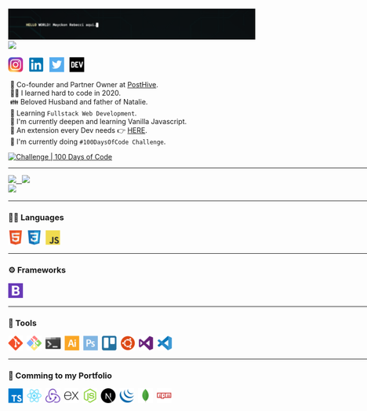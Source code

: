 <img src="https://github.com/mayckonrebecci/mayckonrebecci/blob/main/helloworld!.gif"/><br>
<img src="https://komarev.com/ghpvc/?username=mayckonrebecci&label=Profile+Views&color=2e8b57&style=flat" /></a>

<a href="https://instagram.com/mayckonrebecci"><img height="30" src="https://github.com/mayckonrebecci/mayckonrebecci/blob/main/myIcons/Instagram_original.png"></a>&nbsp;&nbsp;
<a href="https://www.linkedin.com/in/mayckonrebecci/"><img height="30" src="https://github.com/mayckonrebecci/mayckonrebecci/blob/main/myIcons/linkedin-original.svg"></a>&nbsp;&nbsp;
<a href="https://twitter.com/mayckonrebecci"><img height="30" src="https://github.com/mayckonrebecci/mayckonrebecci/blob/main/myIcons/twitter-original.jpg"></a>&nbsp;&nbsp;
<a href="https://dev.to/mayckonrebecci"><img height="30" src="https://github.com/mayckonrebecci/mayckonrebecci/blob/main/myIcons/devto-original.png"></a>&nbsp;&nbsp;

&nbsp;💼&nbsp;Co-founder and Partner Owner at <a href= "https://www.posthive.com.br/">PostHive</a>.<br>
&nbsp;👨‍💻&nbsp;I learned hard to code in 2020.<br>
&nbsp;👪&nbsp;Beloved Husband and father of Natalie.<br>
&nbsp;📖&nbsp;Learning `Fullstack Web Development`. <br>
&nbsp;🎯&nbsp;I'm currently deepen and learning Vanilla Javascript.<br>
&nbsp;🧩&nbsp;An extension every Dev needs 👉 <a href="https://api.daily.dev/get?r=mayckonrebecci">HERE</a>.<br>
&nbsp;🚀&nbsp;I'm currently doing `#100DaysOfCode Challenge`.

[![Challenge | 100 Days of Code](https://img.shields.io/static/v1?label=Challenge&labelColor=384357&message=100%20Days%20of%20Code&color=00b4ee&style=for-the-badge&link=https://www.100daysofcode.com)](https://www.100daysofcode.com)


<hr width="840px">

<div >
  <a href="https://github.com/mayckonrebecci/">
   <img height="163px" src="https://github-readme-stats.vercel.app/api?username=mayckonrebecci&theme=dracula&hide_border=true&show_icons=true&(https://github.com/mayckonrebecci/)"/> &nbsp
   <img height="163px" src="http://github-readme-streak-stats.herokuapp.com?user=mayckonrebecci&theme=dracula&hide_border=true&stroke=FF6E96&dates=DDDDDD" /><br>
   <img height="136px" src="https://github-readme-stats.vercel.app/api/top-langs/?username=mayckonrebecci&hide_border=true&hide=html&layout=compact&theme=dracula&(https://github.com/mayckonrebecci/"/>  
  </a>
</div>

<hr width="840px">

### 👨‍💻&nbsp;Languages

<code><a href="#"><img height="30" src="https://github.com/mayckonrebecci/mayckonrebecci/blob/main/myIcons/html5-original.svg"/></a></code>&nbsp;
<code><a href="#"><img height="30" src="https://github.com/mayckonrebecci/mayckonrebecci/blob/main/myIcons/css3-original.svg"/></a></code>&nbsp;
<code><a href="#"><img height="30" src="https://github.com/mayckonrebecci/mayckonrebecci/blob/main/myIcons/javascript-original.svg"/></a></code>&nbsp;

<hr width="840px">

### ⚙️&nbsp;Frameworks

<code><a href="#"><img height="30" src="https://github.com/mayckonrebecci/mayckonrebecci/blob/main/myIcons/bootstrap-original.jpg"/></a></code>&nbsp;

<hr width="840px">

### 🧰&nbsp;Tools

<code><a href="#"><img height="30" src="https://github.com/mayckonrebecci/mayckonrebecci/blob/main/myIcons/git-original.svg"/></a></code>&nbsp;
<code><a href="#"><img height="30" src="https://github.com/mayckonrebecci/mayckonrebecci/blob/main/myIcons/gitbash-original.png"/></a></code>&nbsp;
<code><a href="#"><img height="30" src="https://github.com/mayckonrebecci/mayckonrebecci/blob/main/myIcons/windows-terminal-original.png"/></a></code>&nbsp;
<code><a href="#"><img height="30" src="https://github.com/mayckonrebecci/mayckonrebecci/blob/main/myIcons/illustrator-plain.svg"/></a></code>&nbsp;
<code><a href="#"><img height="30" src="https://github.com/mayckonrebecci/mayckonrebecci/blob/main/myIcons/photoshop-plain.svg"/></a></code>&nbsp;
<code><a href="#"><img height="30" src="https://github.com/mayckonrebecci/mayckonrebecci/blob/main/myIcons/trello-plain.svg"/></a></code>&nbsp;
<code><a href="#"><img height="30" src="https://github.com/mayckonrebecci/mayckonrebecci/blob/main/myIcons/ubuntu-plain.svg"/></a></code>&nbsp;
<code><a href="#"><img height="30" src="https://github.com/mayckonrebecci/mayckonrebecci/blob/main/myIcons/visualstudio-plain.svg"/></a></code>&nbsp;
<code><a href="#"><img height="30" src="https://github.com/mayckonrebecci/mayckonrebecci/blob/main/myIcons/vscode-original.svg"/></a></code>&nbsp;

<hr width="840px">

### 📖&nbsp;Comming to my Portfolio

<code><a href="#"><img height="30" src="https://github.com/mayckonrebecci/mayckonrebecci/blob/main/myIcons/typescript-original.svg"/></a></code>&nbsp;
<code><a href="#"><img height="30" src="https://github.com/mayckonrebecci/mayckonrebecci/blob/main/myIcons/react-original.svg"/></a></code>&nbsp;
<code><a href="#"><img height="30" src="https://github.com/mayckonrebecci/mayckonrebecci/blob/main/myIcons/redux-original.svg"/></a></code>&nbsp;
<code><a href="#"><img height="30" src="https://github.com/mayckonrebecci/mayckonrebecci/blob/main/myIcons/express-original.svg"/></a></code>&nbsp;
<code><a href="#"><img height="30" src="https://github.com/mayckonrebecci/mayckonrebecci/blob/main/myIcons/nodejs-original.svg"/></a></code>&nbsp;
<code><a href="#"><img height="30" src="https://github.com/mayckonrebecci/mayckonrebecci/blob/main/myIcons/nextjs-original.svg"/></a></code>&nbsp;
<code><a href="#"><img height="30" src="https://github.com/mayckonrebecci/mayckonrebecci/blob/main/myIcons/jquery-original.svg"/></a></code></code>&nbsp;
<code><a href="#"><img height="30" src="https://github.com/mayckonrebecci/mayckonrebecci/blob/main/myIcons/mongodb-original.svg"/></a></code>&nbsp;
<code><a href="#"><img height="30" src="https://github.com/mayckonrebecci/mayckonrebecci/blob/main/myIcons/npm-original-wordmark.svg"/></a></code>&nbsp;

  

<!-- - 👋 Hi, I’m @mayckonrebecci
- 👀 I’m interested in ...
- 🌱 I’m currently learning ...
- 💞️ I’m looking to collaborate on ...
- 📫 How to reach me ... -->

<!---
mayckonrebecci/mayckonrebecci is a ✨ special ✨ repository because its `README.md` (this file) appears on your GitHub profile.
You can click the Preview link to take a look at your changes.
--->
